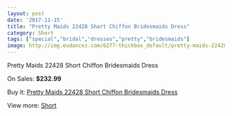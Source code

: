 ```yaml
---
layout: post
date: '2017-11-15'
title: "Pretty Maids 22428 Short Chiffon Bridesmaids Dress"
category: Short
tags: ["special","bridal","dresses","pretty","bridesmaids"]
image: http://img.eudances.com/6277-thickbox_default/pretty-maids-22428-short-chiffon-bridesmaids-dress.jpg
---
```

Pretty Maids 22428 Short Chiffon Bridesmaids Dress

On Sales: **$232.99**
<a href="https://www.eudances.com/en/short/2270-pretty-maids-22428-short-chiffon-bridesmaids-dress.html"><amp-img layout="responsive" width="600" height="600" src="//img.eudances.com/6277-thickbox_default/pretty-maids-22428-short-chiffon-bridesmaids-dress.jpg" alt="Pretty Maids 22428 Short Chiffon Bridesmaids Dress 0" /></a>
<a href="https://www.eudances.com/en/short/2270-pretty-maids-22428-short-chiffon-bridesmaids-dress.html"><amp-img layout="responsive" width="600" height="600" src="//img.eudances.com/6278-thickbox_default/pretty-maids-22428-short-chiffon-bridesmaids-dress.jpg" alt="Pretty Maids 22428 Short Chiffon Bridesmaids Dress 1" /></a>

Buy it: [Pretty Maids 22428 Short Chiffon Bridesmaids Dress](https://www.eudances.com/en/short/2270-pretty-maids-22428-short-chiffon-bridesmaids-dress.html "Pretty Maids 22428 Short Chiffon Bridesmaids Dress")

View more: [Short](https://www.eudances.com/en/25-short "Short")